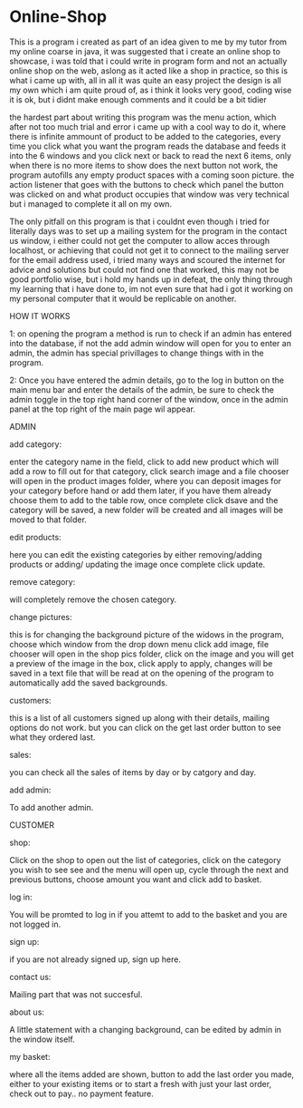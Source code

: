 # Online-Shop

This is a program i created as part of an idea given to me by my tutor from my online coarse in java, it was suggested that i create an online shop to showcase, i was told that i could write in program form and not an actually online shop on the web, aslong as it acted like a shop in practice, so this is what i came up with, all in all it was quite an easy project the design is all my own which i am quite proud of, as i think it looks very good, coding wise it is ok, but i didnt make enough comments and it could be a bit tidier

the hardest part about writing this program was the menu action, which after not too much trial and error i came up with a cool way to do it, where there is infinite ammount of product to be added to the categories, every time you click what you want the program reads the database and feeds it into the 6 windows and you click next or back to read the next 6 items, only when there is no more items to show does the next button not work, the program autofills any empty product spaces with a coming soon picture.
the action listener that goes with the buttons to check which panel the button was clicked on and what product occupies that window was very technical but i managed to complete it all on my own.

The only pitfall on this program is that i couldnt even though i tried for literally days was to set up a mailing system for the program in the contact us window, i either could not get the computer to allow acces through localhost, or achieving that could not get it to connect to the mailing server for the email address used, i tried many ways and scoured the internet for advice and solutions but could not find one that worked, this may not be good portfolio wise, but i hold my hands up in defeat, the only thing through my learning that i have done to, im not even sure that had i got it working on my personal computer that it would be replicable on another.


HOW IT WORKS

1:
	on opening the program a method is run to check if an admin has entered into the database, if not the add admin window will open for you to enter an admin, the admin has special privillages to change things with in the program.

2:
	Once you have entered the admin details, go to the log in button on the main menu bar and enter the details of the admin, be sure to check the admin toggle in the top right hand corner of the window,
once in the admin panel at the top right of the main page wil appear.

ADMIN

add category:

enter the category name in the field, click to add new product which will add a row to fill out for that category, click search image and a file chooser will open in the product images folder, where you can deposit images for your category before hand or add them later, if you have them already choose them to add to the table row, once complete click dsave and the category will be saved, a new folder will be created and all images will be moved to that folder.

edit products:

here you can edit the existing categories by either removing/adding products or adding/ updating the image once complete click update.

remove category:

will completely remove the chosen category.

change pictures:

this is for changing the background picture of the widows in the program, choose which window from the drop down menu click add image, file chooser will open in the shop pics folder, click on the image and you will get a preview of the image in the box, click apply to apply, changes will be saved in a text file that will be read at on the opening of the program to automatically add the saved backgrounds.

customers:

this is a list of all customers signed up along with their details, mailing options do not work. but you can click on the get last order button to see what they ordered last.

sales:

you can check all the sales of items by day or by catgory and day.

add admin:

To add another admin.

CUSTOMER

shop:

Click on the shop to open out the list of categories, click on the category you wish to see see and the menu will open up, cycle through the next and previous buttons, choose amount you want and click add to basket.

log in:

You will be promted to log in if you attemt to add to the basket and you are not logged in.

sign up:

if you are not already signed up, sign up here.

contact us:

Mailing part that was not succesful.

about us:

A little statement with a changing background, can be edited by admin in the window itself.

my basket:

where all the items added are shown, button to add the last order you made, either to your existing items or to start a fresh with just your last order, check out to pay.. no payment feature.
